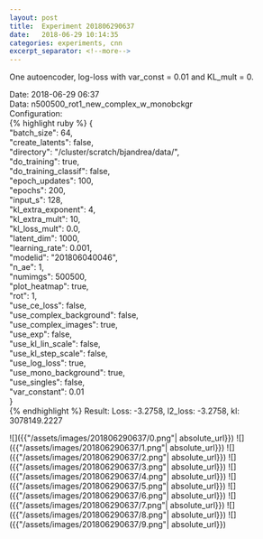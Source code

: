 ```yaml
---
layout: post
title:  Experiment 201806290637
date:   2018-06-29 10:14:35
categories: experiments, cnn
excerpt_separator: <!--more-->
---
```

One autoencoder, log-loss with var_const = 0.01 and KL_mult = 0.  

 <!--more-->
Date: 2018-06-29 06:37  
Data: n500500_rot1_new_complex_w_monobckgr  
Configuration:   
{% highlight ruby %}
{  
    "batch_size": 64,   
    "create_latents": false,   
    "directory": "/cluster/scratch/bjandrea/data/",   
    "do_training": true,   
    "do_training_classif": false,   
    "epoch_updates": 100,   
    "epochs": 200,   
    "input_s": 128,   
    "kl_extra_exponent": 4,   
    "kl_extra_mult": 10,   
    "kl_loss_mult": 0.0,   
    "latent_dim": 1000,   
    "learning_rate": 0.001,   
    "modelid": "201806040046",   
    "n_ae": 1,   
    "numimgs": 500500,   
    "plot_heatmap": true,   
    "rot": 1,   
    "use_ce_loss": false,   
    "use_complex_background": false,   
    "use_complex_images": true,   
    "use_exp": false,   
    "use_kl_lin_scale": false,   
    "use_kl_step_scale": false,   
    "use_log_loss": true,   
    "use_mono_background": true,   
    "use_singles": false,   
    "var_constant": 0.01  
}  
{% endhighlight %}
Result: Loss: -3.2758, l2_loss: -3.2758, kl: 3078149.2227  

![]({{"/assets/images/201806290637/0.png"| absolute_url}})
![]({{"/assets/images/201806290637/1.png"| absolute_url}})
![]({{"/assets/images/201806290637/2.png"| absolute_url}})
![]({{"/assets/images/201806290637/3.png"| absolute_url}})
![]({{"/assets/images/201806290637/4.png"| absolute_url}})
![]({{"/assets/images/201806290637/5.png"| absolute_url}})
![]({{"/assets/images/201806290637/6.png"| absolute_url}})
![]({{"/assets/images/201806290637/7.png"| absolute_url}})
![]({{"/assets/images/201806290637/8.png"| absolute_url}})
![]({{"/assets/images/201806290637/9.png"| absolute_url}})
